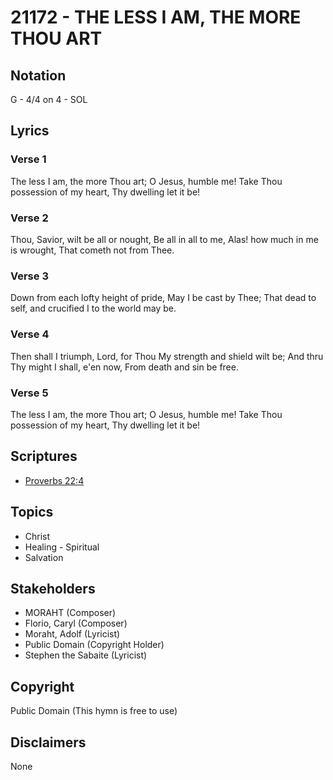 # 21172 - THE LESS I AM, THE MORE THOU ART

## Notation

G - 4/4 on 4 - SOL

## Lyrics

### Verse 1

The less I am, the more Thou art; O Jesus, humble me! Take Thou possession of my heart, Thy dwelling let it be!

### Verse 2

Thou, Savior, wilt be all or nought, Be all in all to me, Alas! how much in me is wrought, That cometh not from Thee.

### Verse 3

Down from each lofty height of pride, May I be cast by Thee; That dead to self, and crucified I to the world may be.

### Verse 4

Then shall I triumph, Lord, for Thou My strength and shield wilt be; And thru Thy might I shall, e'en now, From death and sin be free.

### Verse 5

The less I am, the more Thou art; O Jesus, humble me! Take Thou possession of my heart, Thy dwelling let it be!


## Scriptures

- [Proverbs 22:4](https://www.biblegateway.com/passage/?search=Proverbs%2022%3A4)

## Topics

- Christ
- Healing - Spiritual
- Salvation

## Stakeholders

- MORAHT (Composer)
- Florio, Caryl (Composer)
- Moraht, Adolf (Lyricist)
- Public Domain (Copyright Holder)
- Stephen the Sabaite (Lyricist)

## Copyright

Public Domain
(This hymn is free to use)

## Disclaimers

None

